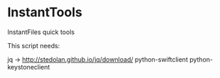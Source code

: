 InstantTools
============

InstantFiles quick tools

This script needs:

jq -> http://stedolan.github.io/jq/download/
python-swiftclient
python-keystoneclient

